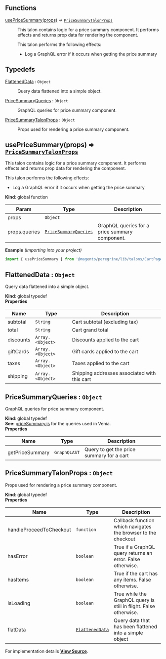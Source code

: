 ## Functions

<dl>
<dt><a href="#usePriceSummary">usePriceSummary(props)</a> ⇒ <code><a href="#PriceSummaryTalonProps">PriceSummaryTalonProps</a></code></dt>
<dd><p>This talon contains logic for a price summary component.
It performs effects and returns prop data for rendering the component.</p>
<p>This talon performs the following effects:</p>
<ul>
<li>Log a GraphQL error if it occurs when getting the price summary</li>
</ul>
</dd>
</dl>

## Typedefs

<dl>
<dt><a href="#FlattenedData">FlattenedData</a> : <code>Object</code></dt>
<dd><p>Query data flattened into a simple object.</p>
</dd>
<dt><a href="#PriceSummaryQueries">PriceSummaryQueries</a> : <code>Object</code></dt>
<dd><p>GraphQL queries for price summary component.</p>
</dd>
<dt><a href="#PriceSummaryTalonProps">PriceSummaryTalonProps</a> : <code>Object</code></dt>
<dd><p>Props used for rendering a price summary component.</p>
</dd>
</dl>

<a name="usePriceSummary"></a>

## usePriceSummary(props) ⇒ [<code>PriceSummaryTalonProps</code>](#PriceSummaryTalonProps)
This talon contains logic for a price summary component.
It performs effects and returns prop data for rendering the component.

This talon performs the following effects:

- Log a GraphQL error if it occurs when getting the price summary

**Kind**: global function  

| Param | Type | Description |
| --- | --- | --- |
| props | <code>Object</code> |  |
| props.queries | [<code>PriceSummaryQueries</code>](#PriceSummaryQueries) | GraphQL queries for a price summary component. |

**Example** *(Importing into your project)*  
```js
import { usePriceSummary } from '@magento/peregrine/lib/talons/CartPage/PriceSummary/usePriceSummary';
```
<a name="FlattenedData"></a>

## FlattenedData : <code>Object</code>
Query data flattened into a simple object.

**Kind**: global typedef  
**Properties**

| Name | Type | Description |
| --- | --- | --- |
| subtotal | <code>String</code> | Cart subtotal (excluding tax) |
| total | <code>String</code> | Cart grand total |
| discounts | <code>Array.&lt;Object&gt;</code> | Discounts applied to the cart |
| giftCards | <code>Array.&lt;Object&gt;</code> | Gift cards applied to the cart |
| taxes | <code>Array.&lt;Object&gt;</code> | Taxes applied to the cart |
| shipping | <code>Array.&lt;Object&gt;</code> | Shipping addresses associated with this cart |

<a name="PriceSummaryQueries"></a>

## PriceSummaryQueries : <code>Object</code>
GraphQL queries for price summary component.

**Kind**: global typedef  
**See**: [priceSummary.js](https://github.com/magento/pwa-studio/blob/develop/packages/venia-ui/lib/components/CartPage/PriceSummary/priceSummary.js)
for the queries used in Venia.  
**Properties**

| Name | Type | Description |
| --- | --- | --- |
| getPriceSummary | <code>GraphQLAST</code> | Query to get the price summary for a cart |

<a name="PriceSummaryTalonProps"></a>

## PriceSummaryTalonProps : <code>Object</code>
Props used for rendering a price summary component.

**Kind**: global typedef  
**Properties**

| Name | Type | Description |
| --- | --- | --- |
| handleProceedToCheckout | <code>function</code> | Callback function which navigates the browser to the checkout |
| hasError | <code>boolean</code> | True if a GraphQL query returns an error. False otherwise. |
| hasItems | <code>boolean</code> | True if the cart has any items. False otherwise. |
| isLoading | <code>boolean</code> | True while the GraphQL query is still in flight. False otherwise. |
| flatData | [<code>FlattenedData</code>](#FlattenedData) | Query data that has been flattened into a simple object |



For implementation details [**View Source**](https://github.com/magento/pwa-studio/blob/develop/packages/peregrine/lib/talons/CartPage/PriceSummary/usePriceSummary.js).